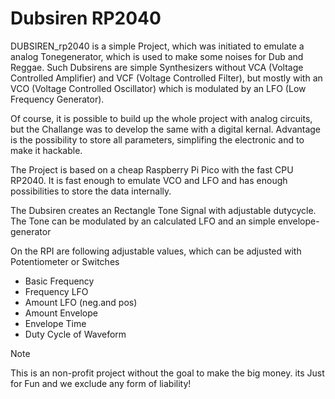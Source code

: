 # Dubsiren RP2040

DUBSIREN_rp2040 is a simple Project, which was initiated to emulate a analog Tonegenerator, which is used to make some noises for Dub and Reggae.
Such Dubsirens are simple Synthesizers without VCA (Voltage Controlled Amplifier) and VCF (Voltage Controlled Filter), 
but mostly with an VCO (Voltage Controlled Oscillator) which is modulated by an LFO (Low Frequency Generator).

Of course, it is possible to build up the whole project with analog circuits, but the Challange was to develop the same with a digital kernal. 
Advantage is the possibility to store all parameters, simplifing the electronic and to make it hackable.

The Project is based on a cheap Raspberry Pi Pico with the fast CPU RP2040. It is fast enough to emulate VCO and LFO and has enough possibilities to store the data internally.

The Dubsiren creates an Rectangle Tone Signal with adjustable dutycycle.
The Tone can be modulated by an calculated LFO and an simple envelope-generator

On the RPI are following adjustable values, which can be adjusted with Potentiometer or Switches

* Basic Frequency
* Frequency LFO
* Amount LFO (neg.and pos)
* Amount Envelope
* Envelope Time
* Duty Cycle of Waveform

>[!NOTE]
   >
   >This is an non-profit project without the goal to make the big money.
   > its Just for Fun and we exclude any form of liability!


